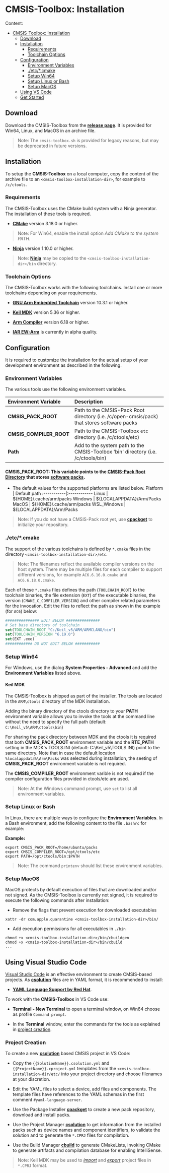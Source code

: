 # CMSIS-Toolbox: Installation

Content:

- [CMSIS-Toolbox: Installation](#cmsis-toolbox-installation)
  - [Download](#download)
  - [Installation](#installation)
    - [Requirements](#requirements)
    - [Toolchain Options](#toolchain-options)
  - [Configuration](#configuration)
    - [Environment Variables](#environment-variables)
    - [./etc/\*.cmake](#etccmake)
    - [Setup Win64](#setup-win64)
    - [Setup Linux or Bash](#setup-linux-or-bash)
    - [Setup MacOS](#setup-macos)
  - [Using VS Code](#using-visual-studio-code)
  - [Get Started](#get-started)
  

## Download

Download the CMSIS-Toolbox from the [**release page**](https://github.com/Open-CMSIS-Pack/cmsis-toolbox/releases). It is provided for Win64, Linux, and MacOS in an archive file.

> Note: The `cmsis-toolbox.sh` is provided for legacy reasons, but may be deprecated in future versions.

## Installation

To setup the **CMSIS-Toolbox** on a local computer, copy the content of the archive file to an `<cmsis-toolbox-installation-dir>`, for example to `/c/ctools`.

### Requirements

The CMSIS-Toolbox uses the CMake build system with a Ninja generator. The installation of these tools is required.

- [**CMake**](https://cmake.org/download) version 3.18.0 or higher.
> Note: For Win64, enable the install option *Add CMake to the system PATH*.

- [**Ninja**](https://github.com/ninja-build/ninja/releases) version 1.10.0 or higher.
> Note: [**Ninja**](https://github.com/ninja-build/ninja/releases) may be copied to the `<cmsis-toolbox-installation-dir>/bin` directory.

### Toolchain Options

The CMSIS-Toolbox works with the following toolchains. Install one or more toolchains depending on your requirements.

- [**GNU Arm Embedded Toolchain**](https://developer.arm.com/tools-and-software/open-source-software/developer-tools/gnu-toolchain/downloads) version 10.3.1 or higher.

- [**Keil MDK**](http://www.keil.com/mdk5/install) version 5.36 or higher.

- [**Arm Compiler**](https://developer.arm.com/tools-and-software/embedded/arm-compiler/downloads/version-6) version 6.18 or higher.

- [**IAR EW-Arm**](https://www.iar.com/products/architectures/arm/iar-embedded-workbench-for-arm/) is currently in alpha quality.

## Configuration

It is required to customize the installation for the actual setup of your development environment as described in the following.

### Environment Variables

The various tools use the following environment variables.

Environment Variable     | Description
:------------------------|:------------
**CMSIS_PACK_ROOT**      | Path to the CMSIS-Pack Root directory (i.e. /c/open-cmsis/pack) that stores software packs
**CMSIS_COMPILER_ROOT**  | Path to the CMSIS-Toolbox `etc` directory (i.e. /c/ctools/etc)
**Path**                 | Add to the system path to the CMSIS-Toolbox 'bin' directory (i.e. /c/ctools/bin)

#### **CMSIS_PACK_ROOT:** This variable points to the [CMSIS-Pack Root Directory](https://github.com/Open-CMSIS-Pack/devtools/wiki/The-CMSIS-PACK-Root-Directory) that stores [software packs](https://open-cmsis-pack.github.io/Open-CMSIS-Pack-Spec/main/html/index.html).

- The default values for the supported platforms are listed below.
  Platform    | Default path
  :-----------|:------------
  Linux       | ${HOME}/.cache/arm/packs
  Windows     | ${LOCALAPPDATA}/Arm/Packs
  MacOS       | ${HOME}/.cache/arm/packs
  WSL_Windows | ${LOCALAPPDATA}/Arm/Packs

> Note: If you do not have a CMSIS-Pack root yet, use [**cpackget**](../../cpackget/docs/cpackget.md) to initialize your repository.

### ./etc/\*.cmake

The support of the various toolchains is defined by `*.cmake` files in the directory `<cmsis-toolbox-installation-dir>/etc`.

> Note: The filenames reflect the available compiler versions on the host system.  There may be multiple files for each compiler to support different versions, for example `AC6.6.16.0.cmake` and `AC6.6.18.0.cmake`.

Each of these `*.cmake` files defines the path (`TOOLCHAIN_ROOT`) to the toolchain binaries, the file extension (`EXT`) of the executable binaries, the version (`CMAKE_C_COMPILER_VERSION`) and other compiler related parameters for the invocation. Edit the files to reflect the path as shown in the example (for `AC6`) below:

```CMake
############### EDIT BELOW ###############
# Set base directory of toolchain
set(TOOLCHAIN_ROOT "C:/Keil_v5/ARM/ARMCLANG/bin")
set(TOOLCHAIN_VERSION "6.19.0")
set(EXT .exe)
############ DO NOT EDIT BELOW ###########
```

### Setup Win64

For Windows, use the dialog **System Properties - Advanced** and add the **Environment Variables** listed above.

#### Keil MDK
The CMSIS-Toolbox is shipped as part of the installer. The tools are located in the `ARM\ctools` directory of the MDK installation.

Adding the binary directory of the ctools directory to your **PATH** environment variable allows you to invoke the tools at the
command line without the need to specify the full path (default: `C:\Keil_v5\ARM\ctools\bin`)

For sharing the pack directory between MDK and the ctools it is required that both **CMSIS_PACK_ROOT** environment variable
and the **RTE_PATH** setting in the MDK's TOOLS.INI (default: C:\Keil_v5\TOOLS.INI) point to the same directory.
Note that in case the default location `%localappdata%\Arm\Packs` was selected during installation, the seeting of **CMSIS_PACK_ROOT**
environment variable is not required.

The **CMSIS_COMPILER_ROOT** environment varible is not required if the compiler configuration files provided in ctools/etc are used.

> Note: At the Windows command prompt, use `set` to list all environment variables.

### Setup Linux or Bash

In Linux,  there are multiple ways to configure the **Environment Variables**. In a Bash environment, add the following content to the file `.bashrc` for example:

**Example:**

```Shell
export CMSIS_PACK_ROOT=/home/ubuntu/packs
export CMSIS_COMPILER_ROOT=/opt/ctools/etc
export PATH=/opt/ctools/bin:$PATH
```

> Note: The command `printenv` should list these environment variables.

### Setup MacOS

MacOS protects by default execution of files that are downloaded and/or not signed. As the CMSIS-Toolbox is currently not signed, it is required to execute the following commands after installation:

- Remove the flags that prevent execution for downloaded executables
```Shell
xattr -dr com.apple.quarantine <cmsis-toolbox-installation-dir>/bin/
```
  - Add execution permissions for all executables in `./bin`
```Shell
chmod +x <cmsis-toolbox-installation-dir>/bin/cbuildgen
chmod +x <cmsis-toolbox-installation-dir>/bin/cbuild
...
```

## Using Visual Studio Code

[Visual Studio Code](https://code.visualstudio.com/) is an effective environment to create CMSIS-based projects.  As [**csolution**](../../projmgr/docs/Manual/Overview.md) files are in YAML format, it is recommended to install:

- [**YAML Language Support by Red Hat**](https://marketplace.visualstudio.com/items?itemName=redhat.vscode-yaml).

To work with the **CMSIS-Toolbox** in VS Code use:

- **Terminal - New Terminal** to open a terminal window, on Win64 choose as profile `Command prompt`.

- In the **Terminal** window, enter the commands for the tools as explained in [project creation](#project-creation).

### Project Creation

To create a new [**csolution**](projmgr/docs/Manual/Overview.md) based CMSIS project in VS Code:

- Copy the `{{SolutionName}}.csolution.yml` and `{{ProjectName}}.cproject.yml` templates from the `<cmsis-toolbox-installation-dir/etc/` into your project directory and choose filenames at your discretion.

- Edit the YAML files to select a device, add files and components. The template files have references to the YAML schemas in the first comment `#yaml-language-server`.

- Use the Package Installer [**cpackget**](../../cpackget/docs/cpackget.md) to create a new pack repository, download and install packs.

- Use the Project Manager [**csolution**](../../projmgr/docs/Manual/Overview.md) to get information from the installed packs such as device names and component identifiers, to validate the solution and to generate the `*.CPRJ` files for compilation.

- Use the Build Manager [**cbuild**](../../buildmgr/docs/cbuild.md) to generate CMakeLists, invoking CMake to generate artifacts and compilation database for enabling IntelliSense.

>Note: Keil MDK may be used to [*import*](https://www.keil.com/support/man/docs/uv4/uv4_ui_import.htm) and [*export*](https://www.keil.com/support/man/docs/uv4/uv4_ui_export.htm) project files in `*.CPRJ` format.
